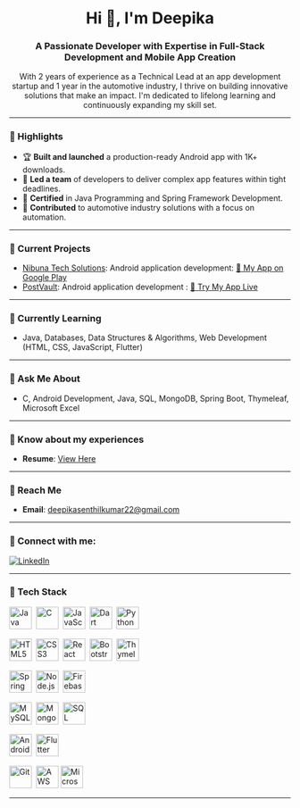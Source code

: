 <h1 align="center">Hi 👋, I'm Deepika</h1>
<h3 align="center">A Passionate Developer with Expertise in Full-Stack Development and Mobile App Creation</h3>

<p align="center">
  With 2 years of experience as a Technical Lead at an app development startup and 1 year in the automotive industry, I thrive on building innovative solutions that make an impact. I'm dedicated to lifelong learning and continuously expanding my skill set.
</p>

---

### 🌟 Highlights
- 🏆 **Built and launched** a production-ready Android app with 1K+ downloads.
- 🚰 **Led a team** of developers to deliver complex app features within tight deadlines.
- 📝 **Certified** in Java Programming and Spring Framework Development.
- 🚀 **Contributed** to automotive industry solutions with a focus on automation.

---

### 🔬 Current Projects
- [Nibuna Tech Solutions](https://github.com/DeepiSen/DeepiSen):  Android application development: [📱 My App on Google Play](https://play.google.com/store/search?q=stock%20chitta&c=apps&hl=en)
- [PostVault](https://github.com/DeepiSen/Java-Android-App): Android application development : [📱 Try My App Live](https://github.com/DeepiSen/Java-Android-App/releases/tag/PostVault)



---

### 🌱 Currently Learning
- Java, Databases, Data Structures & Algorithms, Web Development (HTML, CSS, JavaScript, Flutter)

---

### 💬 Ask Me About
- C, Android Development, Java, SQL, MongoDB, Spring Boot, Thymeleaf, Microsoft Excel

---

### 📄 Know about my experiences 
- **Resume**: [View Here](https://drive.google.com/file/d/1RHUnC5dVUCWTuvLJ1-HYb-8Hs5JCVjx-/view?usp=sharing)

---

### 📧 Reach Me
- **Email**: deepikasenthilkumar22@gmail.com

---

### 🤝 Connect with me:

<p align="left">
  <a href="https://www.linkedin.com/in/deepika-r-116682202/" target="_blank">
    <img src="https://img.shields.io/badge/LinkedIn-blue?logo=linkedin&style=for-the-badge" alt="LinkedIn" />
  </a>
 
</p>

---
### 🧰 Tech Stack

<p align="center">

  <!-- Languages -->
  <img src="https://cdn.jsdelivr.net/gh/devicons/devicon/icons/java/java-original.svg" title="Java" width="40" height="40"/>&nbsp;
  <img src="https://cdn.jsdelivr.net/gh/devicons/devicon/icons/c/c-original.svg" title="C" width="40" height="40"/>&nbsp;
  <img src="https://cdn.jsdelivr.net/gh/devicons/devicon/icons/javascript/javascript-original.svg" title="JavaScript" width="40" height="40"/>&nbsp;
  <img src="https://cdn.jsdelivr.net/gh/devicons/devicon/icons/dart/dart-original.svg" title="Dart" width="40" height="40"/>&nbsp;
  <img src="https://cdn.jsdelivr.net/gh/devicons/devicon/icons/python/python-original.svg" title="Python" width="40" height="40"/>&nbsp;

  <!-- Frontend -->
  <img src="https://cdn.jsdelivr.net/gh/devicons/devicon/icons/html5/html5-original.svg" title="HTML5" width="40" height="40"/>&nbsp;
  <img src="https://cdn.jsdelivr.net/gh/devicons/devicon/icons/css3/css3-original.svg" title="CSS3" width="40" height="40"/>&nbsp;
  <img src="https://cdn.jsdelivr.net/gh/devicons/devicon/icons/react/react-original.svg" title="React" width="40" height="40"/>&nbsp;
  <img src="https://cdn.jsdelivr.net/gh/devicons/devicon/icons/bootstrap/bootstrap-original.svg" title="Bootstrap" width="40" height="40"/>&nbsp;
  <img src="https://img.icons8.com/color/48/source-code.png" title="Thymeleaf (used for server-side rendering)" width="40" height="40"/>&nbsp;

  <!-- Backend -->
  <img src="https://cdn.jsdelivr.net/gh/devicons/devicon/icons/spring/spring-original.svg" title="Spring Boot" width="40" height="40"/>&nbsp;
  <img src="https://cdn.jsdelivr.net/gh/devicons/devicon/icons/nodejs/nodejs-original.svg" title="Node.js" width="40" height="40"/>&nbsp;
  <img src="https://cdn.jsdelivr.net/gh/devicons/devicon/icons/firebase/firebase-plain.svg" title="Firebase" width="40" height="40"/>&nbsp;

  <!-- Databases -->
  <img src="https://cdn.jsdelivr.net/gh/devicons/devicon/icons/mysql/mysql-original.svg" title="MySQL" width="40" height="40"/>&nbsp;
  <img src="https://cdn.jsdelivr.net/gh/devicons/devicon/icons/mongodb/mongodb-original.svg" title="MongoDB" width="40" height="40"/>&nbsp;
  <img src="https://img.icons8.com/external-flat-juicy-fish/60/external-sql-coding-and-development-flat-flat-juicy-fish.png" title="SQL" width="40" height="40"/>&nbsp;

  <!-- Mobile -->
  <img src="https://cdn.jsdelivr.net/gh/devicons/devicon/icons/android/android-original.svg" title="Android" width="40" height="40"/>&nbsp;
  <img src="https://cdn.jsdelivr.net/gh/devicons/devicon/icons/flutter/flutter-original.svg" title="Flutter" width="40" height="40"/>&nbsp;

  <!-- Tools -->
  <img src="https://cdn.jsdelivr.net/gh/devicons/devicon/icons/git/git-original.svg" title="Git" width="40" height="40"/>&nbsp;
  <img src="https://img.icons8.com/color/48/amazon-web-services.png" title="AWS" width="40" height="40"/>
  <img src="https://img.icons8.com/color/48/microsoft-excel-2019--v1.png" title="Microsoft Excel" width="40" height="40"/>&nbsp;

</p>

---

  
